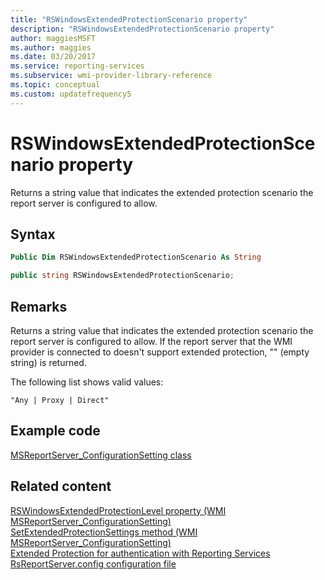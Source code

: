 ```yaml
---
title: "RSWindowsExtendedProtectionScenario property"
description: "RSWindowsExtendedProtectionScenario property"
author: maggiesMSFT
ms.author: maggies
ms.date: 03/20/2017
ms.service: reporting-services
ms.subservice: wmi-provider-library-reference
ms.topic: conceptual
ms.custom: updatefrequency5
---
```

# RSWindowsExtendedProtectionScenario property
  Returns a string value that indicates the extended protection scenario the report server is configured to allow.  
  
## Syntax  
  
```vb  
Public Dim RSWindowsExtendedProtectionScenario As String  
```  
  
```csharp  
public string RSWindowsExtendedProtectionScenario;  
```  
  
## Remarks  
 Returns a string value that indicates the extended protection scenario the report server is configured to allow. If the report server that the WMI provider is connected to doesn't support extended protection, "" (empty string) is returned.  
  
 The following list shows valid values:  
  
 `"Any | Proxy | Direct"`  
  
## Example code  
 [MSReportServer_ConfigurationSetting class](../../reporting-services/wmi-provider-library-reference/msreportserver-configurationsetting-class.md)  
  
## Related content 
 [RSWindowsExtendedProtectionLevel property &#40;WMI MSReportServer_ConfigurationSetting&#41;](../../reporting-services/wmi-provider-library-reference/rswindowsextendedprotectionlevel-property.md)   
 [SetExtendedProtectionSettings method &#40;WMI MSReportServer_ConfigurationSetting&#41;](../../reporting-services/wmi-provider-library-reference/configurationsetting-method-setextendedprotectionsettings.md)   
 [Extended Protection for authentication with Reporting Services](../../reporting-services/security/extended-protection-for-authentication-with-reporting-services.md)   
 [RsReportServer.config configuration file](../../reporting-services/report-server/rsreportserver-config-configuration-file.md)  
  
  
